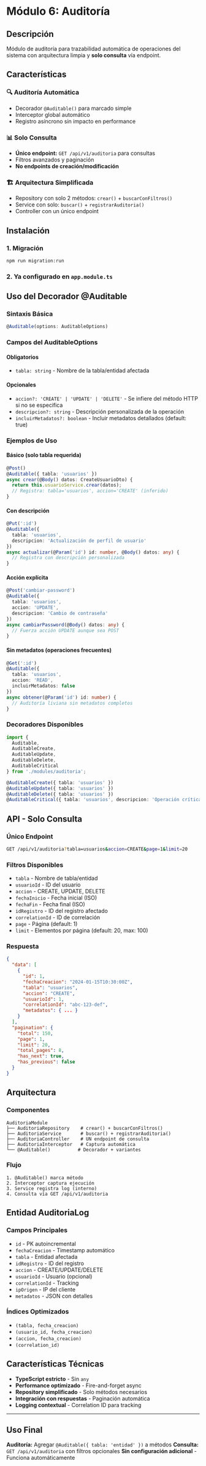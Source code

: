 # Módulo 6: Auditoría

## Descripción

Módulo de auditoría para trazabilidad automática de operaciones del sistema con arquitectura limpia y **solo consulta** vía endpoint.

## Características

### 🔍 **Auditoría Automática**
- Decorador `@Auditable()` para marcado simple
- Interceptor global automático 
- Registro asíncrono sin impacto en performance

### 📊 **Solo Consulta**
- **Único endpoint:** `GET /api/v1/auditoria` para consultas
- Filtros avanzados y paginación
- **No endpoints de creación/modificación**

### 🏗️ **Arquitectura Simplificada**
- Repository con solo 2 métodos: `crear()` + `buscarConFiltros()`
- Service con solo: `buscar()` + `registrarAuditoria()`
- Controller con un único endpoint

## Instalación

### 1. Migración
```bash
npm run migration:run
```

### 2. Ya configurado en `app.module.ts`

## Uso del Decorador @Auditable

### Sintaxis Básica
```typescript
@Auditable(options: AuditableOptions)
```

### Campos del AuditableOptions

#### **Obligatorios**
- `tabla: string` - Nombre de la tabla/entidad afectada

#### **Opcionales**
- `accion?: 'CREATE' | 'UPDATE' | 'DELETE'` - Se infiere del método HTTP si no se especifica
- `descripcion?: string` - Descripción personalizada de la operación
- `incluirMetadatos?: boolean` - Incluir metadatos detallados (default: true)

### Ejemplos de Uso

#### Básico (solo tabla requerida)
```typescript
@Post()
@Auditable({ tabla: 'usuarios' })
async crear(@Body() datos: CreateUsuarioDto) {
  return this.usuarioService.crear(datos);
  // Registra: tabla='usuarios', accion='CREATE' (inferido)
}
```

#### Con descripción
```typescript
@Put(':id')
@Auditable({ 
  tabla: 'usuarios', 
  descripcion: 'Actualización de perfil de usuario' 
})
async actualizar(@Param('id') id: number, @Body() datos: any) {
  // Registra con descripción personalizada
}
```

#### Acción explícita
```typescript
@Post('cambiar-password')
@Auditable({ 
  tabla: 'usuarios', 
  accion: 'UPDATE',
  descripcion: 'Cambio de contraseña' 
})
async cambiarPassword(@Body() datos: any) {
  // Fuerza acción UPDATE aunque sea POST
}
```

#### Sin metadatos (operaciones frecuentes)
```typescript
@Get(':id')
@Auditable({ 
  tabla: 'usuarios', 
  accion: 'READ',
  incluirMetadatos: false 
})
async obtener(@Param('id') id: number) {
  // Auditoría liviana sin metadatos completos
}
```

### Decoradores Disponibles
```typescript
import { 
  Auditable,
  AuditableCreate, 
  AuditableUpdate, 
  AuditableDelete,
  AuditableCritical 
} from './modules/auditoria';

@AuditableCreate({ tabla: 'usuarios' })
@AuditableUpdate({ tabla: 'usuarios' })
@AuditableDelete({ tabla: 'usuarios' })
@AuditableCritical({ tabla: 'usuarios', descripcion: 'Operación crítica' })
```

## API - Solo Consulta

### Único Endpoint
```bash
GET /api/v1/auditoria?tabla=usuarios&accion=CREATE&page=1&limit=20
```

### Filtros Disponibles
- `tabla` - Nombre de tabla/entidad
- `usuarioId` - ID del usuario
- `accion` - CREATE, UPDATE, DELETE
- `fechaInicio` - Fecha inicial (ISO)
- `fechaFin` - Fecha final (ISO)
- `idRegistro` - ID del registro afectado
- `correlationId` - ID de correlación
- `page` - Página (default: 1)
- `limit` - Elementos por página (default: 20, max: 100)

### Respuesta
```json
{
  "data": [
    {
      "id": 1,
      "fechaCreacion": "2024-01-15T10:30:00Z",
      "tabla": "usuarios",
      "accion": "CREATE",
      "usuarioId": 1,
      "correlationId": "abc-123-def",
      "metadatos": { ... }
    }
  ],
  "pagination": {
    "total": 150,
    "page": 1,
    "limit": 20,
    "total_pages": 8,
    "has_next": true,
    "has_previous": false
  }
}
```

## Arquitectura

### Componentes
```
AuditoriaModule
├── AuditoriaRepository    # crear() + buscarConFiltros()
├── AuditoriaService       # buscar() + registrarAuditoria()
├── AuditoriaController    # UN endpoint de consulta
├── AuditoriaInterceptor   # Captura automática
└── @Auditable()          # Decorador + variantes
```

### Flujo
```
1. @Auditable() marca método
2. Interceptor captura ejecución
3. Service registra log (interno)
4. Consulta vía GET /api/v1/auditoria
```

## Entidad AuditoriaLog

### Campos Principales
- `id` - PK autoincremental
- `fechaCreacion` - Timestamp automático
- `tabla` - Entidad afectada
- `idRegistro` - ID del registro
- `accion` - CREATE/UPDATE/DELETE
- `usuarioId` - Usuario (opcional)
- `correlationId` - Tracking
- `ipOrigen` - IP del cliente
- `metadatos` - JSON con detalles

### Índices Optimizados
- `(tabla, fecha_creacion)`
- `(usuario_id, fecha_creacion)`
- `(accion, fecha_creacion)`
- `(correlation_id)`

## Características Técnicas

- **TypeScript estricto** - Sin `any`
- **Performance optimizado** - Fire-and-forget async
- **Repository simplificado** - Solo métodos necesarios
- **Integración con respuestas** - Paginación automática
- **Logging contextual** - Correlation ID para tracking

---

## Uso Final

**Auditoría:** Agregar `@Auditable({ tabla: 'entidad' })` a métodos
**Consulta:** `GET /api/v1/auditoria` con filtros opcionales
**Sin configuración adicional** - Funciona automáticamente